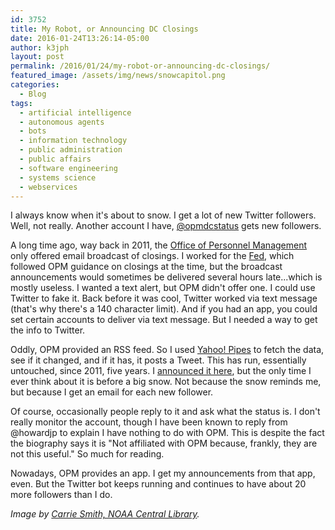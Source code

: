 ```yaml
---
id: 3752
title: My Robot, or Announcing DC Closings
date: 2016-01-24T13:26:14-05:00
author: k3jph
layout: post
permalink: /2016/01/24/my-robot-or-announcing-dc-closings/
featured_image: /assets/img/news/snowcapitol.png
categories:
  - Blog
tags:
  - artificial intelligence
  - autonomous agents
  - bots
  - information technology
  - public administration
  - public affairs
  - software engineering
  - systems science
  - webservices
---
```

I always know when it's about to snow.  I get a lot of new Twitter followers.  Well, not really.  Another account I have, [@opmdcstatus](https://twitter.com/opmdcstatus) gets new followers.

A long time ago, way back in 2011, the [Office of Personnel Management](http://www.opm.gov) only offered email broadcast of closings.  I worked for the [Fed](http://www.federalreserve.gov), which followed OPM guidance on closings at the time, but the broadcast announcements would sometimes be delivered several hours late...which is mostly useless.  I wanted a text alert, but OPM didn't offer one.  I could use Twitter to fake it.  Back before it was cool, Twitter worked via text message (that's why there's a 140 character limit).  And if you had an app, you could set certain accounts to deliver via text message.  But I needed a way to get the info to Twitter.

Oddly, OPM provided an RSS feed.  So I used [Yahoo! Pipes](http://pipes.yahoo.com/) to fetch the data, see if it changed, and if it has, it posts a Tweet.  This has run, essentially untouched, since 2011, five years.  I [announced it here](https://jameshoward.us/2011/02/23/opm-dc-operating-status-via-twitter/), but the only time I ever think about it is before a big snow.  Not because the snow reminds me, but because I get an email for each new follower.

Of course, occasionally people reply to it and ask what the status is.  I don't really monitor the account, though I have been known to reply from @howardjp to explain I have nothing to do with OPM.  This is despite the fact the biography says it is "Not affiliated with OPM because, frankly, they are not this useful."  So much for reading.

Nowadays, OPM provides an app.  I get my announcements from that app, even.  But the Twitter bot keeps running and continues to have about 20 more followers than I do.

_Image by [Carrie Smith, NOAA Central Library](https://www.flickr.com/photos/noaaphotolib/5034071710/)._
